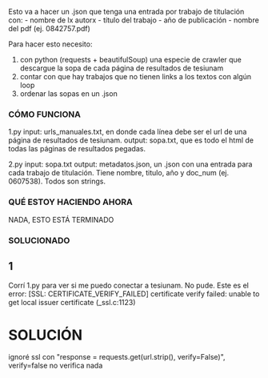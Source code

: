 Esto va a hacer un .json que tenga una entrada por trabajo de titulación con:
    - nombre de lx autorx
    - título del trabajo
    - año de publicación
    - nombre del pdf (ej. 0842757.pdf)

Para hacer esto necesito:
1. con python (requests + beautifulSoup) una especie de crawler que descargue la sopa de cada página de resultados de tesiunam
2. contar con que hay trabajos que no tienen links a los textos con algún loop 
3. ordenar las sopas en un .json

### CÓMO FUNCIONA ###
1.py 
    input: urls_manuales.txt, en donde cada línea debe ser el url de una página de resultados de tesiunam.
    output: sopa.txt, que es todo el html de todas las páginas de resultados pegadas.

2.py 
    input: sopa.txt
    output: metadatos.json, un .json con una entrada para cada trabajo de titulación. Tiene
        nombre, titulo, año y doc_num (ej. 0607538). Todos son strings.


### QUÉ ESTOY HACIENDO AHORA ### 
NADA, ESTO ESTÁ TERMINADO

### SOLUCIONADO ###
## 1 ##
Corrí 1.py para ver si me puedo conectar a tesiunam. No pude. Este es el error:
[SSL: CERTIFICATE_VERIFY_FAILED] certificate verify failed: unable to get local issuer certificate (_ssl.c:1123)

# SOLUCIÓN
ignoré ssl con "response = requests.get(url.strip(), verify=False)", verify=false no verifica nada